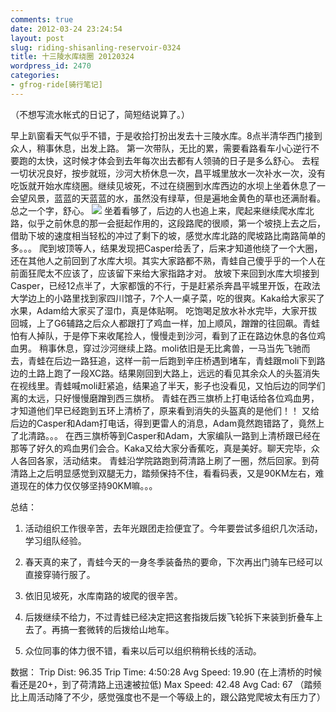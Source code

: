 ```yaml
---
comments: true
date: 2012-03-24 23:24:54
layout: post
slug: riding-shisanling-reservoir-0324
title: 十三陵水库绕圈 20120324
wordpress_id: 2470
categories:
- gfrog-ride[骑行笔记]
---
```


（不想写流水帐式的日记了，简短结说算了。）

早上趴窗看天气似乎不错，于是收拾打扮出发去十三陵水库。8点半清华西门接到众人，稍事休息，出发上路。
第一次带队，无比的累，需要看路看车小心逆行不要跑的太快，这时候才体会到去年每次出去都有人领骑的日子是多么舒心。
去程一切状况良好，按步就班，沙河大桥休息一次，昌平城里放水一次补水一次，没有吃饭就开始水库绕圈。继续见坡死，不过在绕圈到水库西边的水坝上坐着休息了一会望风景，蓝蓝的天蓝蓝的水，虽然没有绿草，但是遍地金黄色的草也还满耐看。总之一个字，舒心。
![](https://lh6.googleusercontent.com/-2114Zl8Sj3k/T29Dwwz3s6I/AAAAAAAAHW8/mUDnDtTLhEE/s640/2012-03-24_11-41-24_233.jpg)
坐着看够了，后边的人也追上来，爬起来继续爬水库北路，似乎之前休息的那一会挺起作用的，这段路爬的很顺，第一个坡挠上去之后，借助下坡的速度相当轻松的冲过了剩下的坡，感觉水库北路的爬坡路比南路简单的多。。。
爬到坡顶等人，结果发现把Casper给丢了，后来才知道他绕了一个大圈，还在其他人之前回到了水库大坝。其实大家路都不熟，青蛙自己傻乎乎的一个人在前面狂爬太不应该了，应该留下来给大家指路才对。
放坡下来回到水库大坝接到Casper，已经12点半了，大家都饿的不行，于是赶紧杀奔昌平城里开饭，在政法大学边上的小路里找到家四川馆子，7个人一桌子菜，吃的很爽。Kaka给大家买了水果，Adam给大家买了湿巾，真是体贴啊。
吃饱喝足放水补水完毕，大家开拔回城，上了G6辅路之后众人都跟打了鸡血一样，加上顺风，蹭蹭的往回飙。青蛙怕有人掉队，于是停下来收尾捡人，慢慢走到沙河，看到了正在路边休息的各位鸡血男。
稍事休息，穿过沙河继续上路。moli依旧是无比禽兽，一马当先飞驰而去，青蛙在后边一路狂追，这样一前一后跑到辛庄桥遇到堵车，青蛙跟moli下到路边的土路上跑了一段XC路。结果刚回到大路上，远远的看见其余众人的头盔消失在视线里。青蛙喊moli赶紧追，结果追了半天，影子也没看见，又怕后边的同学们离的太远，只好慢慢磨蹭到西三旗桥。
青蛙在西三旗桥上打电话给各位鸡血男，才知道他们早已经跑到五环上清桥了，原来看到消失的头盔真的是他们！！
又给后边的Casper和Adam打电话，得到更雷人的消息，Adam竟然跑错路了，竟然上了北清路。。。
在西三旗桥等到Casper和Adam，大家编队一路到上清桥跟已经在那等了好久的鸡血男们会合。Kaka又给大家分香蕉吃，真是美好。聊天完毕，众人各回各家，活动结束。
青蛙沿学院路跑到荷清路上刷了一圈，然后回家。到荷清路上之后明显感觉到双腿无力，踏频保持不住，看看码表，又是90KM左右，难道现在的体力仅仅够坚持90KM嘛。。。

总结：



	
  1. 活动组织工作很辛苦，去年光跟团走捡便宜了。今年要尝试多组织几次活动，学习组队经验。

	
  2. 春天真的来了，青蛙今天的一身冬季装备热的要命，下次再出门骑车已经可以直接穿骑行服了。

	
  3. 依旧见坡死，水库南路的坡爬的很辛苦。

	
  4. 后拨继续不给力，不过青蛙已经决定把这套指拨后拨飞轮拆下来装到折叠车上去了。再搞一套微转的后拨给山地车。

	
  5. 众位同事的体力很不错，看来以后可以组织稍稍长线的活动。



数据：
Trip Dist: 96.35
Trip Time: 4:50:28
Avg Speed: 19.90 (在上清桥的时候看还是20+，到了荷清路上迅速被拉低)
Max Speed: 42.48
Avg Cad: 67 （踏频比上周活动降了不少，感觉强度也不是一个等级上的，跟公路党爬坡太有压力了）
 
